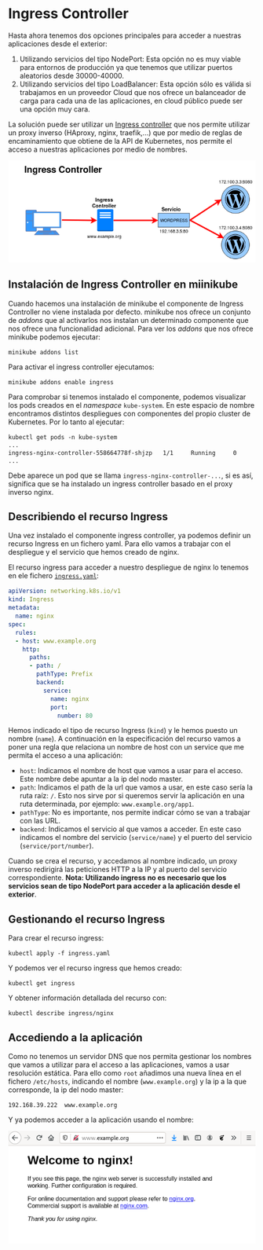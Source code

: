 # Ingress Controller

Hasta ahora tenemos dos opciones principales para acceder a nuestras aplicaciones desde el exterior:

1. Utilizando servicios del tipo NodePort: Esta opción no es muy viable para entornos de producción ya que tenemos que utilizar puertos aleatorios desde 30000-40000.
2. Utilizando servicios del tipo LoadBalancer: Esta opción sólo es válida si trabajamos en un proveedor Cloud que nos ofrece un balanceador de carga para cada una de las aplicaciones, en cloud público puede ser una opción muy cara.

La solución puede ser utilizar un [Ingress controller](https://kubernetes.io/docs/concepts/services-networking/ingress/) que nos permite utilizar un proxy inverso (HAproxy, nginx, traefik,...) que por medio de reglas de encaminamiento que obtiene de la API de Kubernetes, nos permite el acceso a nuestras aplicaciones por medio de nombres.

![ingress](img/ingress.png)

## Instalación de Ingress Controller en miinikube

Cuando hacemos una instalación de minikube el componente de Ingress Controller no viene instalada por defecto. minikube nos ofrece un conjunto de *addons* que al activarlos nos instalan un determinado componente que nos ofrece una funcionalidad adicional. Para ver los *addons* que nos ofrece minikube podemos ejecutar:

    minikube addons list

Para activar el ingress controller ejecutamos:

    minikube addons enable ingress

Para comprobar si tenemos instalado el componente, podemos visualizar los pods creados en el *namespace* `kube-system`. En este espacio de nombre encontramos distintos despliegues con componentes del propio cluster de Kubernetes. Por lo tanto al ejecutar:

    kubectl get pods -n kube-system 
    ...
    ingress-nginx-controller-558664778f-shjzp   1/1     Running     0          
    ...    

Debe aparece un pod que se llama `ingress-nginx-controller-...`, si es así, significa que se ha instalado un ingress controller basado en el proxy inverso nginx.

## Describiendo el recurso Ingress

Una vez instalado el componente ingress controller, ya podemos definir un recurso Ingress en un fichero yaml. Para ello vamos a trabajar con el despliegue y el servicio que hemos creado de nginx.

El recurso ingress para acceder a nuestro despliegue de nginx lo tenemos en ele fichero [`ingress.yaml`](file/ingress.yaml):

```yaml
apiVersion: networking.k8s.io/v1
kind: Ingress
metadata:
  name: nginx
spec:
  rules:
  - host: www.example.org
    http:
      paths:
      - path: /
        pathType: Prefix
        backend:
          service:
            name: nginx
            port:
              number: 80
```

Hemos indicado el tipo de recurso Ingress (`kind`) y le hemos puesto un nombre (`name`). A continuación en la especificación del recurso vamos a poner una regla que relaciona un nombre de host con un service que me permita el acceso a una aplicación:

* `host`: Indicamos el nombre de host que vamos a usar para el acceso. Este nombre debe apuntar a la ip del nodo master.
* `path`: Indicamos el path de la url que vamos a usar, en este caso sería la ruta raíz: `/`. Esto nos sirve por si queremos servir la aplicación en una ruta determinada, por ejemplo: `www.example.org/app1`.
* `pathType`: No es importante, nos permite indicar cómo se van a trabajar con las URL. 
* `backend`: Indicamos el servicio al que vamos a acceder. En este caso indicamos el nombre del servicio (`service/name`) y el puerto del servicio (`service/port/number`).

Cuando se crea el recurso, y accedamos al nombre indicado, un proxy inverso redirigirá las peticiones HTTP a la IP y al puerto del servicio correspondiente. **Nota: Utilizando ingress no es necesario que los servicios sean de tipo NodePort para acceder a la aplicación desde el exterior**.

## Gestionando el recurso Ingress

Para crear el recurso ingress:

    kubectl apply -f ingress.yaml

Y podemos ver el recurso ingress que hemos creado:

    kubectl get ingress

Y obtener información detallada del recurso con:

    kubectl describe ingress/nginx

## Accediendo a la aplicación

Como no tenemos un servidor DNS que nos permita gestionar los nombres que vamos a utilizar para el acceso a las aplicaciones, vamos a usar resolución estática. Para ello como `root` añadimos una nueva línea en el fichero `/etc/hosts`, indicando el nombre (`www.example.org`) y la ip a la que corresponde, la ip del nodo master:

    192.168.39.222  www.example.org

Y ya podemos acceder a la aplicación usando el nombre:

![ingress](img/ingress2.png)
